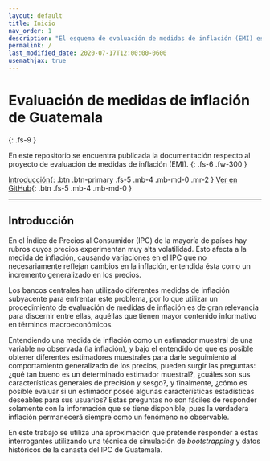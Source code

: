 ```yaml
---
layout: default
title: Inicio
nav_order: 1
description: "El esquema de evaluación de medidas de inflación (EMI) es un proyecto del Banco de Guatemala para evaluar, bajo un enfoque de estadística inferencial, la eficiencia de diferentes medidas en estimar la inflación."
permalink: /
last_modified_date: 2020-07-17T12:00:00-0600
usemathjax: true
---
```


# Evaluación de medidas de inflación de Guatemala
{: .fs-9 }

En este repositorio se encuentra publicada la documentación respecto al proyecto de evaluación de medidas de inflación (EMI).
{: .fs-6 .fw-300 }

[Introducción](#introducción){: .btn .btn-primary .fs-5 .mb-4 .mb-md-0 .mr-2 } [Ver en GitHub](https://github.com/DIE-BANGUAT/EMI){: .btn .fs-5 .mb-4 .mb-md-0 }

---

## Introducción

En el Índice de Precios al Consumidor (IPC) de la mayoría de países hay rubros cuyos precios experimentan muy alta volatilidad. Esto afecta a la medida de inflación, causando variaciones en el IPC que no necesariamente reflejan cambios en la inflación, entendida ésta como un incremento generalizado en los precios.  

Los bancos centrales han utilizado diferentes medidas de inflación subyacente para enfrentar este problema, por lo que utilizar un procedimiento de evaluación de medidas de inflación es de gran relevancia para discernir entre ellas, aquéllas que tienen mayor contenido informativo en términos macroeconómicos.  

Entendiendo una medida de inflación como un estimador muestral de una variable no observada (la inflación), y bajo el entendido de que es posible obtener diferentes estimadores muestrales para darle seguimiento al comportamiento generalizado de los precios, pueden surgir las preguntas: ¿qué tan bueno es un determinado estimador muestral?, ¿cuáles son sus características generales de precisión y sesgo?, y finalmente, ¿cómo es posible evaluar si un estimador posee algunas características estadísticas deseables para sus usuarios? Estas preguntas no son fáciles de responder solamente con la información que se tiene disponible, pues la verdadera inflación permanecerá siempre como un fenómeno no observable.  

En este trabajo se utiliza una aproximación que pretende responder a estas interrogantes utilizando una técnica de simulación de *bootstrapping* y datos históricos de la canasta del IPC de Guatemala.
